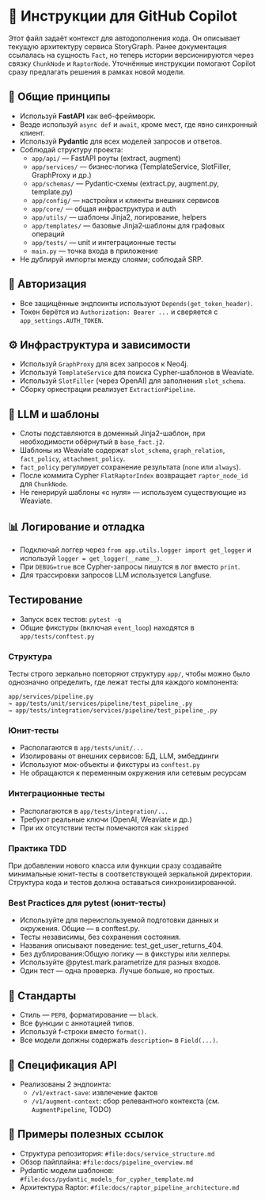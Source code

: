 # 🧠 Инструкции для GitHub Copilot

Этот файл задаёт контекст для автодополнения кода. Он описывает текущую
архитектуру сервиса StoryGraph. Ранее документация ссылалась на сущность `Fact`,
но теперь истории версионируются через связку `ChunkNode` и `RaptorNode`.
Уточнённые инструкции помогают Copilot сразу предлагать решения в рамках новой
модели.

## 📌 Общие принципы
- Используй **FastAPI** как веб-фреймворк.
- Везде используй `async def` и `await`, кроме мест, где явно синхронный клиент.
- Используй **Pydantic** для всех моделей запросов и ответов.
- Соблюдай структуру проекта:
  - `app/api/` — FastAPI роуты (extract, augment)
  - `app/services/` — бизнес‑логика (TemplateService, SlotFiller, GraphProxy и др.)
  - `app/schemas/` — Pydantic‑схемы (extract.py, augment.py, template.py)
  - `app/config/` — настройки и клиенты внешних сервисов
  - `app/core/` — общая инфраструктура и auth
  - `app/utils/` — шаблоны Jinja2, логирование, helpers
  - `app/templates/` — базовые Jinja2‑шаблоны для графовых операций
  - `app/tests/` — unit и интеграционные тесты
  - `main.py` — точка входа в приложение
- Не дублируй импорты между слоями; соблюдай SRP.

## 🔐 Авторизация
- Все защищённые эндпоинты используют `Depends(get_token_header)`.
- Токен берётся из `Authorization: Bearer ...` и сверяется с `app_settings.AUTH_TOKEN`.

## ⚙️ Инфраструктура и зависимости
- Используй `GraphProxy` для всех запросов к Neo4j.
- Используй `TemplateService` для поиска Cypher-шаблонов в Weaviate.
- Используй `SlotFiller` (через OpenAI) для заполнения `slot_schema`.
- Сборку оркестрации реализует `ExtractionPipeline`.

## 🧠 LLM и шаблоны
- Слоты подставляются в доменный Jinja2-шаблон, при необходимости обёрнутый в `base_fact.j2`.
- Шаблоны из Weaviate содержат `slot_schema`, `graph_relation`, `fact_policy`, `attachment_policy`.
- `fact_policy` регулирует сохранение результата (`none` или `always`).
- После коммита Cypher `FlatRaptorIndex` возвращает `raptor_node_id` для `ChunkNode`.
- Не генерируй шаблоны «с нуля» — используем существующие из Weaviate.

## 📊 Логирование и отладка
- Подключай логгер через `from app.utils.logger import get_logger` и используй `logger = get_logger(__name__)`.
- При `DEBUG=true` все Cypher-запросы пишутся в лог вместо `print`.
- Для трассировки запросов LLM используется Langfuse.

## Тестирование

- Запуск всех тестов: `pytest -q`
- Общие фикстуры (включая `event_loop`) находятся в `app/tests/conftest.py`

### Структура

Тесты строго зеркально повторяют структуру `app/`, чтобы можно было однозначно определить, где лежат тесты для каждого компонента:

```
app/services/pipeline.py
→ app/tests/unit/services/pipeline/test_pipeline_.py
→ app/tests/integration/services/pipeline/test_pipeline_.py
```

### Юнит-тесты

- Располагаются в `app/tests/unit/...`
- Изолированы от внешних сервисов: БД, LLM, эмбеддинги
- Используют мок-объекты и фикстуры из `conftest.py`
- Не обращаются к переменным окружения или сетевым ресурсам

### Интеграционные тесты

- Располагаются в `app/tests/integration/...`
- Требуют реальные ключи (OpenAI, Weaviate и др.)
- При их отсутствии тесты помечаются как `skipped`

### Практика TDD

При добавлении нового класса или функции сразу создавайте минимальные юнит-тесты в соответствующей зеркальной директории. Структура кода и тестов должна оставаться синхронизированной.

### Best Practices для pytest (юнит-тесты)

- Используйте для переиспользуемой подготовки данных и окружения. Общие — в conftest.py.
- Тесты независимы, без сохранения состояния.
- Названия описывают поведение: test_get_user_returns_404.
- Без дублирования:Общую логику — в фикстуры или хелперы.
- Используйте @pytest.mark.parametrize для разных входов.
- Один тест — одна проверка. Лучше больше, но простых.


## 📂 Стандарты
- Стиль — `PEP8`, форматирование — `black`.
- Все функции с аннотацией типов.
- Используй f-строки вместо `format()`.
- Все модели должны содержать `description=` в `Field(...)`.

## 📝 Спецификация API
- Реализованы 2 эндпоинта:
  - `/v1/extract-save`: извлечение фактов
  - `/v1/augment-context`: сбор релевантного контекста (см. `AugmentPipeline`, TODO)

## 🧩 Примеры полезных ссылок
- Структура репозитория: `#file:docs/service_structure.md`
- Обзор пайплайна: `#file:docs/pipeline_overview.md`
- Pydantic модели шаблонов: `#file:docs/pydantic_models_for_cypher_template.md`
- Архитектура Raptor: `#file:docs/raptor_pipeline_architecture.md`
